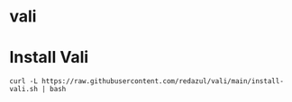 # vali

# Install Vali
```
curl -L https://raw.githubusercontent.com/redazul/vali/main/install-vali.sh | bash
```
